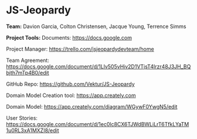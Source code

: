 # JS-Jeopardy
**Team:** Davion Garcia, Colton Christensen, Jacque Young, Terrence Simms


**Project Tools:**
Documents: https://docs.google.com

Project Manager: https://trello.com/jsjeopardydevteam/home

Team Agreement: https://docs.google.com/document/d/1Llv505vHiv2D1VTjsT4Irzr48J3JH_BQbjth7mTp4B0/edit

GitHub Repo: https://github.com/Vektur/JS-Jeopardy

Domain Model Creation tool: https://app.creately.com

Domain Model: https://app.creately.com/diagram/WGywF0YwgN5/edit

User Stories: https://docs.google.com/document/d/1ec0lc8CX6TJWdBWLiLrT6TfkLYaTM1u0RL3xA1MXZI8/edit

